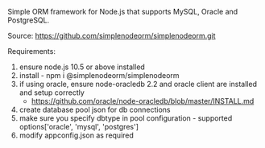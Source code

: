 Simple ORM framework for Node.js that supports MySQL, Oracle and PostgreSQL.

Source:
https://github.com/simplenodeorm/simplenodeorm.git


Requirements:
1. ensure node.js 10.5 or above installed
2. install - npm i @simplenodeorm/simplenodeorm
3. if using oracle, ensure node-oracledb 2.2 and oracle client are installed and setup correctly 
   - https://github.com/oracle/node-oracledb/blob/master/INSTALL.md
5. create database pool json for db connections
6. make sure you specify dbtype in pool configuration - supported options['oracle', 'mysql', 'postgres']
7. modify appconfig.json as required


